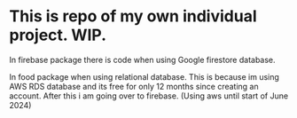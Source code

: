 # This is repo of my own individual project. WIP.
In firebase package there is code when using Google firestore database.

In food package when using relational database. This is because im using AWS RDS database and
its free for only 12 months since creating an account. After this i am going over to firebase.
(Using aws until start of June 2024)
